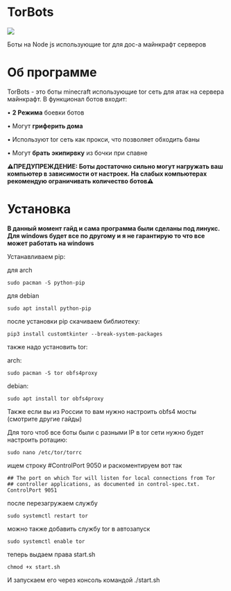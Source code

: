 # TorBots
![](https://komarev.com/ghpvc/?username=kiktor12358)

Боты на Node js использующие tor для дос-а майнкрафт серверов

# Об программе
TorBots - это боты minecraft использующие tor сеть для атак на сервера майнкрафт.
В функционал ботов входит:

• **2 Режима** боевки ботов

• Могут **гриферить дома**

• Используют tor сеть как прокси, что позволяет обходить баны

• Могут **брать экипирвку** из бочки при спавне


**⚠️ПРЕДУПРЕЖДЕНИЕ: Боты достаточно сильно могут нагружать ваш компьютер в зависимости от настроек. На слабых компьютерах рекомендую ограничивать количество ботов⚠️**

# Установка

**В данный момент гайд и сама программа были сделаны под линукс. Для windows будет все по другому и я не гарантирую то что все может работать на windows**


Устанавливаем pip:

для arch
```
sudo pacman -S python-pip
```
для debian
```
sudo apt install python-pip
```


после установки pip скачиваем библиотеку:
```
pip3 install customtkinter --break-system-packages
```

также надо установить tor:

arch:
```
sudo pacman -S tor obfs4proxy
```
debian:
```
sudo apt install tor obfs4proxy
```

Также если вы из России то вам нужно настроить obfs4 мосты (смотрите другие гайды)


Для того чтоб все боты были с разными IP в tor сети нужно будет настроить ротацию:
```
sudo nano /etc/tor/torrc
```

ищем строку #ControlPort 9050 и раскоментируем вот так
```
## The port on which Tor will listen for local connections from Tor
## controller applications, as documented in control-spec.txt.
ControlPort 9051
```

после перезагружаем службу
```
sudo systemctl restart tor
```
можно также добавить службу tor в автозапуск
```
sudo systemctl enable tor
```

теперь выдаем права start.sh
```
chmod +x start.sh
```

И запускаем его через консоль командой ./start.sh
